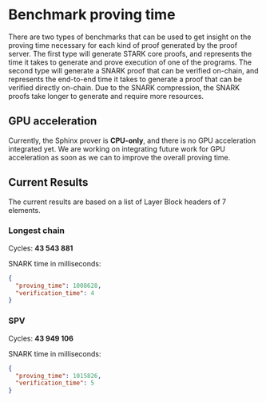 # Benchmark proving time

There are two types of benchmarks that can be used to get insight on the proving time necessary for each kind of proof
generated by the proof server. The first type will generate STARK core proofs, and represents the time it takes to
generate and prove execution of one of the programs. The second type will generate a SNARK proof that can be verified
on-chain, and represents the end-to-end time it takes to generate a proof that can be verified directly on-chain.
Due to the SNARK compression, the SNARK proofs take longer to generate and require more resources.

## GPU acceleration

Currently, the Sphinx prover is **CPU-only**, and there is no GPU acceleration integrated yet. We are working on
integrating future work for GPU acceleration as soon as we can to improve the overall proving time.

## Current Results

The current results are based on a list of Layer Block headers of 7 elements.

### Longest chain

Cycles:  **43 543 881**

SNARK time in milliseconds:

```json
{
  "proving_time": 1008628,
  "verification_time": 4
}
```

### SPV

Cycles: **43 949 106**

SNARK time in milliseconds:

```json
{
  "proving_time": 1015826,
  "verification_time": 5
}
```